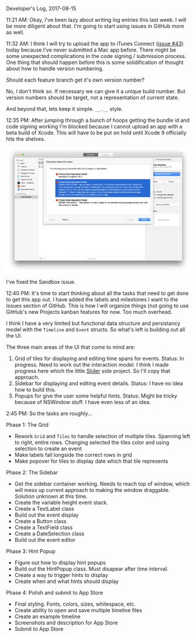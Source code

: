 Developer's Log, 2017-08-15

11:21 AM: Okay, I've been lazy about writing log entries this last week. I will be more diligent about that. I'm going to start using issues in GitHub more as well.

11:32 AM: I think I will try to upload the app to iTunes Connect ([issue #43](https://github.com/wvdk/Life-Calendar/issues/43)) today because I've never submitted a Mac app before. There might be some unexpected complications in the code signing / submission process. One thing that should happen before this is some solidification of thought about how to handle version numbering.

Should each feature branch get it's own version number?

No, I don't think so. If necessary we can give it a unique build number. But version numbers should be target, not a representation of current state.

And beyond that, lets keep it simple. `__.__` style.

12:35 PM: After jumping through a bunch of hoops getting the bundle id and code signing working I'm blocked because I cannot upload an app with a beta build of Xcode. This will have to be put on hold until Xcode 9 officially hits the shelves.

![Fig 1](./embed%20images/2017-08-15%20Fig%201.png)

I've fixed the Sandbox issue.

12:40 PM: It's time to start thinking about all the tasks that need to get done to get this app out. I have added the labels and milestones I want to the Issues section of GitHub. This is how I will organize things (not going to use GitHub's new Projects kanban features for now. Too much overhead.

I think I have a very limited but functional data structure and persistancy model with the `Timeline` and `Event` structs. So what's left is building out all the UI.

The three main areas of the UI that come to mind are:
1. Grid of tiles for displaying and editing time spans for events. Status: In progress. Need to work out the interaction model. I think I made progress here which the little [Slider](https://github.com/wvdk/A-Swift-Vocabulary/tree/master/Slider) side project. So I'll copy that approach.
2. Sidebar for displaying and editing event details. Status: I have no idea how to build this.
3. Popups for give the user some helpful hints. Status: Might be tricky because of NSWindow stuff. I have even less of an idea.

2:45 PM: So the tasks are roughly...

Phase 1: The Grid
- Rework `Grid` and `Tiles` to handle selection of multiple tiles. Spanning left to right, entire rows. Changing selected the tiles color and using selection to create an event
- Make labels fall longside the correct rows in grid
- Make popover for tiles to display date which that tile represents

Phase 2: The Sidebar
- Get the sidebar container working. Needs to reach top of window, which will mess up current approach to making the window draggable. Solution unknown at this time.
- Create the variable height event stack.
- Create a TextLabel class
- Build out the event display
- Create a Button class
- Create a TextField class
- Create a DateSelection class
- Build out the event editor

Phase 3: Hint Popup
- Figure out how to display hint popups
- Build out the HintPopup class. Must disapear after time interval.
- Create a way to trigger hints to display
- Create when and what hints should display

Phase 4: Polish and submit to App Store
- Final styling. Fonts, colors, sizes, whitespace, etc.
- Create ability to open and save multiple timeline files
- Create an example timeline
- Screenshots and description for App Store
- Submit to App Store


